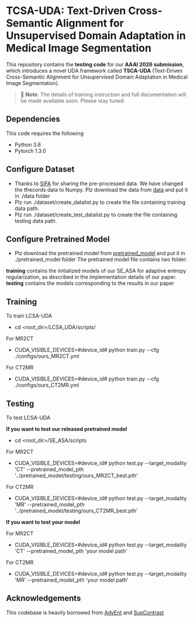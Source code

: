 
# TCSA-UDA: Text-Driven Cross-Semantic Alignment for Unsupervised Domain Adaptation in Medical Image Segmentation

This repository contains the **testing code** for our **AAAI 2026 submission**, which introduces a novel UDA framework called **TSCA-UDA** (Text-Driven Cross-Semantic Alignment for Unsupervised Domain Adaptation in Medical Image Segmentation). 



> 🚧 **Note**: The details of training instruction and full documentation will be made available soon. Please stay tuned.

## Dependencies
This code requires the following
* Python 3.6
* Pytorch 1.3.0

## Configure Dataset
* Thanks to [SIFA](https://github.com/cchen-cc/SIFA) for sharing the pre-processed data. We have changed the tfrecords data to Numpy. 
Plz download the data from [data](https://drive.google.com/drive/folders/1UFqj18A4vuoknldoqAkg9tx7S6CUjxRL?usp=sharing) and put it in ./data folder
* Plz run ./dataset/create_datalist.py to create the file containing training data path.
* Plz run ./dataset/create_test_datalist.py to create the file containing testing data path.

## Configure Pretrained Model
* Plz download the pretrained model from [pretrained_model](https://drive.google.com/drive/folders/1UFqj18A4vuoknldoqAkg9tx7S6CUjxRL) and put it in ./pretrained_model folder
The pretrained model file contains two folder:

**training** contains the initialized models of our SE_ASA for adaptive entropy regularization, as described in the implementation details of our paper.
**testing**  contains the models corresponding to the results in our paper


## Training

To train LCSA-UDA

* cd <root_dir>/LCSA_UDA/scripts/

For MR2CT
* CUDA_VISIBLE_DEVICES=#device_id# python train.py --cfg ./configs/ours_MR2CT.yml

For CT2MR
* CUDA_VISIBLE_DEVICES=#device_id# python train.py --cfg ./configs/ours_CT2MR.yml

## Testing

To test LCSA-UDA

**If you want to test our released pretrained model**

* cd <root_dir>/SE_ASA/scripts

For MR2CT
* CUDA_VISIBLE_DEVICES=#device_id# python test.py --target_modality 'CT' --pretrained_model_pth '../pretrained_model/testing/ours_MR2CT_best.pth'

For CT2MR
* CUDA_VISIBLE_DEVICES=#device_id# python test.py --target_modality 'MR' --pretrained_model_pth '../pretrained_model/testing/ours_CT2MR_best.pth'

**If you want to test your model**

For MR2CT
* CUDA_VISIBLE_DEVICES=#device_id# python test.py --target_modality 'CT' --pretrained_model_pth 'your model path'

For CT2MR
* CUDA_VISIBLE_DEVICES=#device_id# python test.py --target_modality 'MR' --pretrained_model_pth 'your model path'


## Acknowledgements
This codebase is heavily borrowed from [AdvEnt](https://github.com/valeoai/ADVENT) and [SupContrast](https://github.com/HobbitLong/SupContrast)

